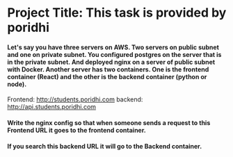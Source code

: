 # Project Title: This task is provided by poridhi
 
#### Let's say you have three servers on AWS. Two servers on public subnet and one on private subnet. You configured postgres on the server that is in the private subnet. And deployed nginx on a server of public subnet with Docker. Another server has two containers. One is the frontend container (React) and the other is the backend container (python or node).

Frontend: http://students.poridhi.com 
backend:  http://api.students.poridhi.com

####  Write the nginx config so that when someone sends a request to this Frontend URL it goes to the frontend container. 

####  If you search this backend URL  it will go to the Backend container.




